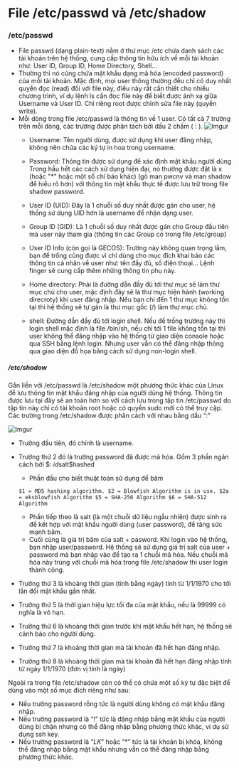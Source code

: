 # File /etc/passwd và /etc/shadow

### /etc/passwd 
- File passwd (dạng plain-text) nằm ở thư mục /etc chứa danh sách các tài khoản trên hệ thống, cung cấp thông tin hữu ích về mỗi tài khoản như: User ID, Group ID, Home Directory, Shell… 
- Thường thì nó cũng chứa mật khẩu dạng mã hóa (encoded password) của mỗi tài khoản. Mặc định, mọi user thông thường đều chỉ có duy nhất quyền đọc (read) đối với file này, điều này rất cần thiết cho nhiều chương trình, ví dụ lệnh ls cần đọc file này để biết được ánh xạ giữa Username và User ID. Chỉ riêng root được chỉnh sửa file này (quyền write). 
- Mỗi dòng trong file /etc/passwd là thông tin về 1 user. Có tất cả 7 trường trên mỗi dòng, các trường được phân tách bởi dấu 2 chấm ( : ).
![Imgur](https://i.imgur.com/74Ypimd.png)
  - Username: Tên người dùng, được sử dụng khi user đăng nhập, không nên chứa các ký tự in hoa trong username. 
  - Password: Thông tin được sử dụng để xác định mật khẩu người dùng Trong hầu hết các cách sử dụng hiện đại, nó thường được đặt là x (hoặc "*" hoặc một số chỉ báo khác) (gõ man pwcnv và man shadow để hiểu rõ hơn) với thông tin mật khẩu thực tế được lưu trữ trong file shadow password.
  - User ID (UID): Đây là 1 chuỗi số duy nhất được gán cho user, hệ thống sử dụng UID hơn là username để nhận dạng user. 
  
  - Group ID (GID): Là 1 chuỗi số duy nhất được gán cho Group đầu tiên mà user này tham gia (thông tin các Group có trong file /etc/group) 
  
  - User ID Info (còn gọi là GECOS): Trường này không quan trọng lắm, bạn để trống cũng được vì chỉ dùng cho mục đích khai báo các thông tin cá nhân về user như: tên đầy đủ, số điện thoại… Lệnh finger sẽ cung cấp thêm những thông tin phụ này. 
  - Home directory: Phải là đường dẫn đầy đủ tới thư mục sẽ làm thư mục chủ cho user, mặc định đây sẽ là thư mục hiện hành (working direcroty) khi user đăng nhập. Nếu bạn chỉ đến 1 thư mục không tồn tại thì hệ thống sẽ tự gán là thư mục gốc (/) làm thư mục chủ. 
  - shell: Đường dẫn đầy đủ tới login shell. Nếu để trống trường này thì login shell mặc định là file /bin/sh, nếu chỉ tới 1 file không tồn tại thì user không thể đăng nhập vào hệ thống từ giao diện console hoặc qua SSH bằng lệnh login. Nhưng user vẫn có thể đăng nhập thông qua giao diện đồ họa bằng cách sử dụng non-login shell.

##### /etc/shadow 
Gắn liền với /etc/passwd là /etc/shadow một phương thức khác của Linux để lưu thông tin mật khẩu đăng nhập của người dùng hệ thống.
Thông tin được lưu tại đây sẽ an toàn hơn so với cách lưu trong tập tin /etc/passwd do tập tin này chỉ có tài khoản root hoặc có quyền sudo mới có thể truy cập. 
Các trường trong /etc/shadow được phân cách với nhau bằng dấu “:” 

![Imgur](https://i.imgur.com/pnaUGoc.png) 

- Trường đầu tiên, đó chính là username.
- Trường thứ 2 đó là trường password đã được mã hóa. Gồm 3 phần ngăn cách bởi $: $id$salt$hashed
  - Phần đầu cho biết thuật toán sử dụng để băm 
  
  `$1 = MD5 hashing algorithm.
 $2 = Blowfish Algorithm is in use.
 $2a = eksblowfish Algorithm
 $5 = SHA-256 Algorithm
 $6 = SHA-512 Algorithm` 
 
   - Phần tiếp theo là salt (là một chuỗi dữ liệu ngẫu nhiên) được sinh ra để kết hợp với mật khẩu người dùng (user password), để tăng sức mạnh băm.
   - Cuối cùng là giá trị băm của salt + pasword. Khi login vào hệ thống, bạn nhập user/password. Hệ thống sẽ sử dụng giá trị salt của user + password mà bạn nhập vào để tạo ra 1 chuỗi mã hóa. Nếu chuỗi mã hóa này trùng với chuỗi mã hóa trong file /etc/shadow thì user login thành công. 
- Trường thứ 3 là khoảng thời gian (tính bằng ngày) tính từ 1/1/1970 cho tới lần đổi mật khẩu gần nhất.
- Trường thứ 5 là thời gian hiệu lực tối đa của mật khẩu, nếu là 99999 có nghĩa là vô hạn.
- Trường thứ 6 là khoảng thời gian trước khi mật khẩu hết hạn, hệ thống sẽ cảnh báo cho người dùng.
- Trường thứ 7 là khoảng thời gian mà tài khoản đã hết hạn đăng nhập.
- Trường thứ 8 là khoảng thời gian mà tài khoản đã hết hạn đăng nhập tính từ ngày 1/1/1970 (đơn vị tính là ngày)

Ngoài ra trong file /etc/shadow còn có thể có chứa một số ký tự đặc biệt để dùng vào một số mục đích riêng như sau: 
- Nếu trường password rỗng tức là người dùng không có mật khẩu đăng nhập.
- Nếu trường password là “!” tức là đăng nhập bằng mật khẩu của người dùng bị chặn nhưng có thể đăng nhập bằng phương thức khác, ví dụ sử dụng ssh key. 
- Nếu trường password là “*LK*” hoặc “*” tức là tài khoản bị khóa, không thể đăng nhập bằng mật khẩu nhưng vẫn có thể đăng nhập bằng phương thức khác.
